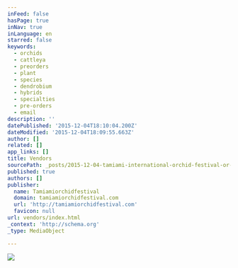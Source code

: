 ```yaml
---
inFeed: false
hasPage: true
inNav: true
inLanguage: en
starred: false
keywords:
  - orchids
  - cattleya
  - preorders
  - plant
  - species
  - dendrobium
  - hybrids
  - specialties
  - pre-orders
  - email
description: ''
datePublished: '2015-12-04T18:10:04.200Z'
dateModified: '2015-12-04T18:09:55.663Z'
author: []
related: []
app_links: []
title: Vendors
sourcePath: _posts/2015-12-04-tamiami-international-orchid-festival-or-vendors.md
published: true
authors: []
publisher:
  name: Tamiamiorchidfestival
  domain: tamiamiorchidfestival.com
  url: 'http://tamiamiorchidfestival.com'
  favicon: null
url: vendors/index.html
_context: 'http://schema.org'
_type: MediaObject

---
```

![](https://the-grid-user-content.s3-us-west-2.amazonaws.com/0aa50805-8a0f-45e4-bd0c-a2b7d1a109c5.JPG)